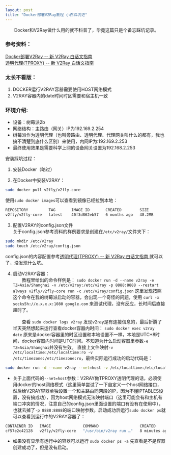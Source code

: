 ```yaml
---
layout: post
title: "Docker部署V2Ray教程 小白踩坑记"
---
```

&emsp;&emsp;Docker和V2Ray做什么用的就不科普了，毕竟这篇只是个备忘踩坑记录。

### 参考资料：
[Docker部署V2Ray -- 新 V2Ray 白话文指南](https://guide.v2fly.org/app/docker-deploy-v2ray.html#%E6%9B%B4%E6%96%B0%E7%AD%96%E7%95%A5)    
[透明代理(TPROXY) -- 新 V2Ray 白话文指南](https://guide.v2fly.org/app/tproxy.html#%E8%AE%BE%E7%BD%AE%E7%BD%91%E5%85%B3)    


### 太长不看版：
1. DOCKER运行V2RAY容器需要使用HOST网络模式  
2. V2RAY容器内的date时间时区需要和宿主机一致  


### 环境介绍:  
- 设备：树莓派2b  
- 网络结构：主路由（网关）IP为192.169.2.254  
- 树莓派作为透明代理（也叫旁路由、透明代理、代理网关叫什么的都有，我也搞不清楚到底什么区别）来使用，内网IP为:192.169.2.253  
- 最终使用效果是需要科学上网的设备网关设置为192.168.2.253  

安装踩坑过程：

1. 安装Docker（略过）  

2. 在Docker中安装V2RAY：  
```bash
sudo docker pull v2fly/v2fly-core
```
使用`sudo docker images`可以查看到镜像已经拉到本地：  
```bash
REPOSITORY         TAG       IMAGE ID       CREATED        SIZE
v2fly/v2fly-core   latest    40f3d862eb57   6 months ago   48.2MB
```

3. 配置V2RAY的config.json文件  
关于config.json参考资料的样例要求是创建在`/etc/v2ray/`文件夹下：
```bash
sudo mkdir /etc/v2ray
sudo touch /etc/v2ray/config.json
```
config.json的内容配置参考<a href="https://guide.v2fly.org/app/tproxy.html#%E8%AE%BE%E7%BD%AE%E7%BD%91%E5%85%B3">透明代理(TPROXY) -- 新 V2Ray 白话文指南 </a>就可以了，没发现什么坑。  


4. 启动V2RAY容器：    
&emsp;&emsp;教程里给出的命令样例是：
 `sudo docker run -d --name v2ray -e TZ=Asia/Shanghai -v /etc/v2ray:/etc/v2ray -p 8888:8888 --restart always v2fly/v2fly-core run -c /etc/v2ray/config.json` 这里发现按照这个命令在我的树莓派启动的容器，会出现一个奇怪的问题，使用 `curl -x socks5h://x.x.x.x:1080 google.com` 来测试代理，没有反应，长时间后直接超时了。   
<BR>&emsp;&emsp;查看 `sudo docker logs v2ray` 发现v2ray是有连接信息的，最后折腾了半天突然想起来运行查看docker容器内时间： `sudo docker exec v2ray date`
原来是docker容器里的时区设置和本地设置不一样，本地是UTC+8时间，docker容器内时间是UTC时间。不知道为什么启动容器里参数`-e TZ=Asia/Shanghai`并没有生效。
直接上文件映射`-v /etc/localtime:/etc/localtime:ro -v /etc/timezone:/etc/timezone:ro`，最终实际运行成功的启动代码是：
```bash
sudo docker run -d --name v2ray --net=host -v /etc/localtime:/etc/localtime:ro -v /etc/timezone:/etc/timezone:ro -v /etc/v2ray:/etc/v2ray --restart always v2fly/v2fly-core run -c /etc/v2ray/config.json
```
- 关于上面代码的`--net=host`参数：V2RAY做TPROXY透明代理的话，必须使用docker的host网络模式（这里简单尝试了一下自定义一个host网络接口，然后给V2RAY容器单独设置一个和主路由同网段的IP，因为不懂IPTABLES设置，没有搞成功），因为host网络模式无法映射端口（这里可能会有和主机有端口冲突的情况，注意自己的config.json里面设置的端口有没有在使用中），也就去掉了`-p 8888:8888`的端口映射参数。启动成功后运行`sudo docker ps`就可以查看到运行中的V2RAY容器了：
```bash
CONTAINER ID   IMAGE              COMMAND                  CREATED         STATUS         PORTS     NAMES
cf57e2c42128   v2fly/v2fly-core   "/usr/bin/v2ray run …"   8 minutes ago   Up 8 minutes             v2ray
```
- 如果没有显示有运行中的容器可以运行 `sudo docker ps -a` 先查看是不是容器创建成功了，但是没有启动。




